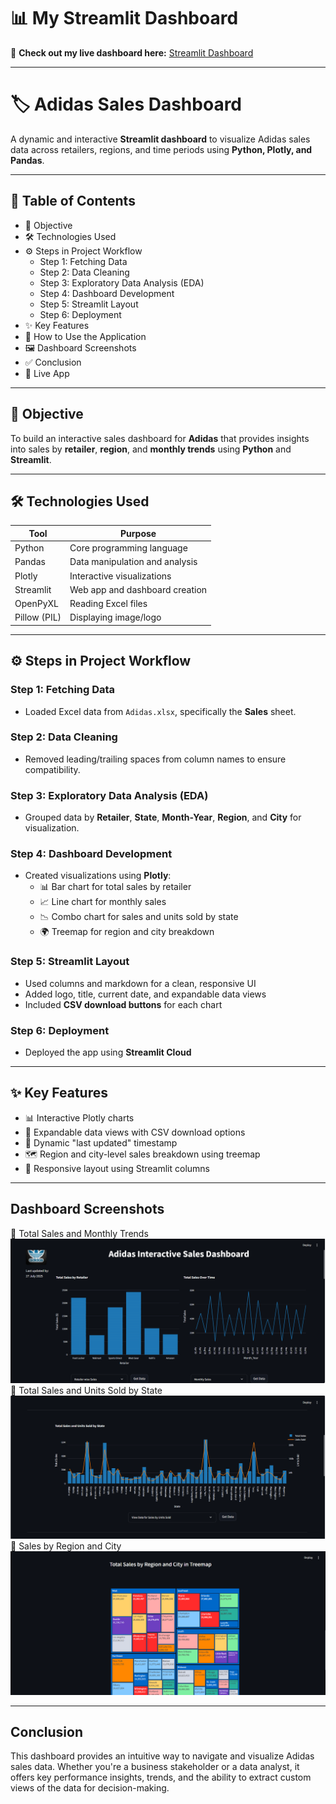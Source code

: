 # 📊 My Streamlit Dashboard

🔗 **Check out my live dashboard here:** [Streamlit Dashboard](https://your-streamlit-app-link.streamlit.app)

---

# 🏷️ Adidas Sales Dashboard

A dynamic and interactive **Streamlit dashboard** to visualize Adidas sales data across retailers, regions, and time periods using **Python, Plotly, and Pandas**.

---

## 📑 Table of Contents

- 🎯 Objective  
- 🛠️ Technologies Used  
- ⚙️ Steps in Project Workflow  
  - Step 1: Fetching Data  
  - Step 2: Data Cleaning  
  - Step 3: Exploratory Data Analysis (EDA)  
  - Step 4: Dashboard Development  
  - Step 5: Streamlit Layout  
  - Step 6: Deployment  
- ✨ Key Features  
- 📂 How to Use the Application  
- 🖼️ Dashboard Screenshots  
- ✅ Conclusion  
- 🔗 Live App  

---

## 🎯 Objective

To build an interactive sales dashboard for **Adidas** that provides insights into sales by **retailer**, **region**, and **monthly trends** using **Python** and **Streamlit**.

---

## 🛠️ Technologies Used

| Tool         | Purpose                          |
|--------------|----------------------------------|
| Python       | Core programming language        |
| Pandas       | Data manipulation and analysis   |
| Plotly       | Interactive visualizations       |
| Streamlit    | Web app and dashboard creation   |
| OpenPyXL     | Reading Excel files              |
| Pillow (PIL) | Displaying image/logo            |

---

## ⚙️ Steps in Project Workflow

### Step 1: Fetching Data  
- Loaded Excel data from `Adidas.xlsx`, specifically the **Sales** sheet.

### Step 2: Data Cleaning  
- Removed leading/trailing spaces from column names to ensure compatibility.

### Step 3: Exploratory Data Analysis (EDA)  
- Grouped data by **Retailer**, **State**, **Month-Year**, **Region**, and **City** for visualization.

### Step 4: Dashboard Development  
- Created visualizations using **Plotly**:
  - 📊 Bar chart for total sales by retailer  
  - 📈 Line chart for monthly sales  
  - 📉 Combo chart for sales and units sold by state  
  - 🌍 Treemap for region and city breakdown

### Step 5: Streamlit Layout  
- Used columns and markdown for a clean, responsive UI  
- Added logo, title, current date, and expandable data views  
- Included **CSV download buttons** for each chart

### Step 6: Deployment  
- Deployed the app using **Streamlit Cloud**

---

## ✨ Key Features

- 📊 Interactive Plotly charts  
- 🧾 Expandable data views with CSV download options  
- 📅 Dynamic "last updated" timestamp  
- 🗺️ Region and city-level sales breakdown using treemap  
- 🔄 Responsive layout using Streamlit columns  

---

## Dashboard Screenshots
📌 Total Sales and Monthly Trends
![Image](https://github.com/Welde-Dhanashri/Adidas-Sales-Dashboard/blob/main/Total%20Sales%20By%20Retailer%20ANd%20Monthly%20Trends.png?raw=true)
📌 Total Sales and Units Sold by State
![Image](https://github.com/Welde-Dhanashri/Adidas-Sales-Dashboard/blob/main/Total%20Sales%20and%20Units%20Sold.png?raw=true)
📌 Sales by Region and City
![Image](https://github.com/Welde-Dhanashri/Adidas-Sales-Dashboard/blob/main/Total%20Sales%20By%20Region%20And%20State.png?raw=true)

---

## Conclusion
This dashboard provides an intuitive way to navigate and visualize Adidas sales data. Whether you're a business stakeholder or a data analyst, it offers key performance insights, trends, and the ability to extract custom views of the data for decision-making.



